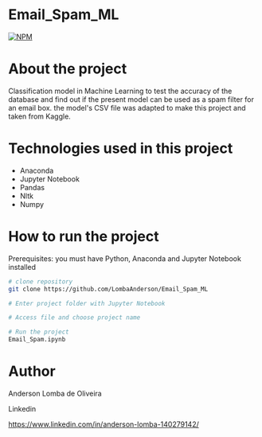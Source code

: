 # Email_Spam_ML
[![NPM](https://img.shields.io/npm/l/react)](https://github.com/LombaAnderson/Email_Spam_ML/blob/main/LICENSE)


# About the project

Classification model in Machine Learning to test the accuracy of the database and find out if the present model can be used as a spam filter for an email box.
the model's CSV file was adapted to make this project and taken from Kaggle.


# Technologies used in this project

- Anaconda
- Jupyter Notebook
- Pandas
- Nltk
- Numpy


# How to run the project

Prerequisites: you must have Python, Anaconda and Jupyter Notebook installed 

```bash
# clone repository
git clone https://github.com/LombaAnderson/Email_Spam_ML

# Enter project folder with Jupyter Notebook

# Access file and choose project name

# Run the project
Email_Spam.ipynb

```

# Author

Anderson Lomba de Oliveira

Linkedin

https://www.linkedin.com/in/anderson-lomba-140279142/




